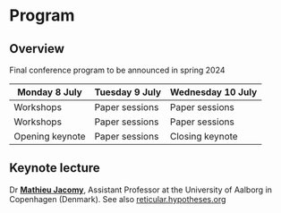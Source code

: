 # Program

## Overview

Final conference program to be announced in spring 2024

| Monday 8 July  |  Tuesday 9 July | Wednesday 10 July  | 
|---|---|---|
| Workshops  | Paper sessions  | Paper sessions  |
| Workshops  | Paper sessions  | Paper sessions |
| Opening keynote | Paper sessions | Closing keynote  |

## Keynote lecture

Dr **[Mathieu Jacomy](https://vbn.aau.dk/en/persons/144218)**, Assistant Professor at the University of Aalborg in Copenhagen (Denmark). See also [reticular.hypotheses.org](https://reticular.hypotheses.org/)
